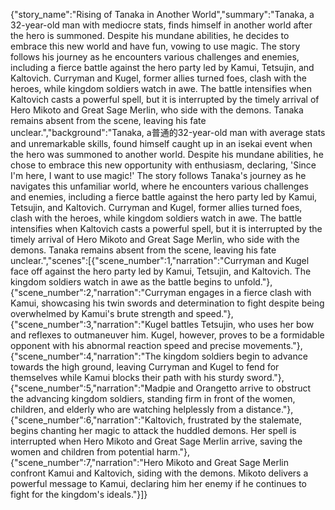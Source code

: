 {"story_name":"Rising of Tanaka in Another World","summary":"Tanaka, a 32-year-old man with mediocre stats, finds himself in another world after the hero is summoned. Despite his mundane abilities, he decides to embrace this new world and have fun, vowing to use magic. The story follows his journey as he encounters various challenges and enemies, including a fierce battle against the hero party led by Kamui, Tetsujin, and Kaltovich. Curryman and Kugel, former allies turned foes, clash with the heroes, while kingdom soldiers watch in awe. The battle intensifies when Kaltovich casts a powerful spell, but it is interrupted by the timely arrival of Hero Mikoto and Great Sage Merlin, who side with the demons. Tanaka remains absent from the scene, leaving his fate unclear.","background":"Tanaka, a普通的32-year-old man with average stats and unremarkable skills, found himself caught up in an isekai event when the hero was summoned to another world. Despite his mundane abilities, he chose to embrace this new opportunity with enthusiasm, declaring, 'Since I'm here, I want to use magic!' The story follows Tanaka's journey as he navigates this unfamiliar world, where he encounters various challenges and enemies, including a fierce battle against the hero party led by Kamui, Tetsujin, and Kaltovich. Curryman and Kugel, former allies turned foes, clash with the heroes, while kingdom soldiers watch in awe. The battle intensifies when Kaltovich casts a powerful spell, but it is interrupted by the timely arrival of Hero Mikoto and Great Sage Merlin, who side with the demons. Tanaka remains absent from the scene, leaving his fate unclear.","scenes":[{"scene_number":1,"narration":"Curryman and Kugel face off against the hero party led by Kamui, Tetsujin, and Kaltovich. The kingdom soldiers watch in awe as the battle begins to unfold."},{"scene_number":2,"narration":"Curryman engages in a fierce clash with Kamui, showcasing his twin swords and determination to fight despite being overwhelmed by Kamui's brute strength and speed."},{"scene_number":3,"narration":"Kugel battles Tetsujin, who uses her bow and reflexes to outmaneuver him. Kugel, however, proves to be a formidable opponent with his abnormal reaction speed and precise movements."},{"scene_number":4,"narration":"The kingdom soldiers begin to advance towards the high ground, leaving Curryman and Kugel to fend for themselves while Kamui blocks their path with his sturdy sword."},{"scene_number":5,"narration":"Madpie and Orangetto arrive to obstruct the advancing kingdom soldiers, standing firm in front of the women, children, and elderly who are watching helplessly from a distance."},{"scene_number":6,"narration":"Kaltovich, frustrated by the stalemate, begins chanting her magic to attack the huddled demons. Her spell is interrupted when Hero Mikoto and Great Sage Merlin arrive, saving the women and children from potential harm."},{"scene_number":7,"narration":"Hero Mikoto and Great Sage Merlin confront Kamui and Kaltovich, siding with the demons. Mikoto delivers a powerful message to Kamui, declaring him her enemy if he continues to fight for the kingdom's ideals."}]}